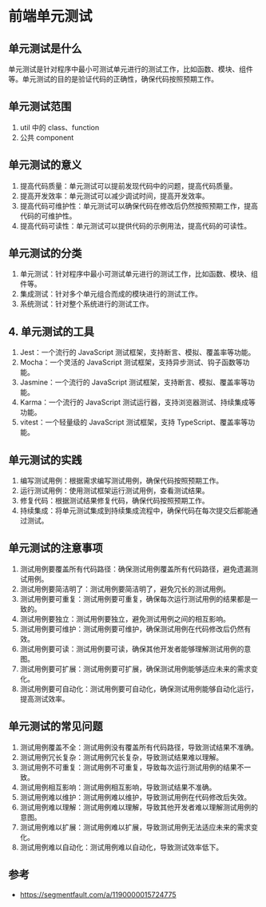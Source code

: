 # 前端单元测试

## 单元测试是什么

单元测试是针对程序中最小可测试单元进行的测试工作，比如函数、模块、组件等。单元测试的目的是验证代码的正确性，确保代码按照预期工作。

## 单元测试范围

1. util 中的 class、function
2. 公共 component

## 单元测试的意义

1. 提高代码质量：单元测试可以提前发现代码中的问题，提高代码质量。
2. 提高开发效率：单元测试可以减少调试时间，提高开发效率。
3. 提高代码可维护性：单元测试可以确保代码在修改后仍然按照预期工作，提高代码的可维护性。
4. 提高代码可读性：单元测试可以提供代码的示例用法，提高代码的可读性。

## 单元测试的分类

1. 单元测试：针对程序中最小可测试单元进行的测试工作，比如函数、模块、组件等。
2. 集成测试：针对多个单元组合而成的模块进行的测试工作。
3. 系统测试：针对整个系统进行的测试工作。

## 4. 单元测试的工具

1. Jest：一个流行的 JavaScript 测试框架，支持断言、模拟、覆盖率等功能。
2. Mocha：一个灵活的 JavaScript 测试框架，支持异步测试、钩子函数等功能。
3. Jasmine：一个流行的 JavaScript 测试框架，支持断言、模拟、覆盖率等功能。
4. Karma：一个流行的 JavaScript 测试运行器，支持浏览器测试、持续集成等功能。
5. vitest：一个轻量级的 JavaScript 测试框架，支持 TypeScript、覆盖率等功能。

## 单元测试的实践

1. 编写测试用例：根据需求编写测试用例，确保代码按照预期工作。
2. 运行测试用例：使用测试框架运行测试用例，查看测试结果。
3. 修复代码：根据测试结果修复代码，确保代码按照预期工作。
4. 持续集成：将单元测试集成到持续集成流程中，确保代码在每次提交后都能通过测试。

## 单元测试的注意事项

1. 测试用例要覆盖所有代码路径：确保测试用例覆盖所有代码路径，避免遗漏测试用例。
2. 测试用例要简洁明了：测试用例要简洁明了，避免冗长的测试用例。
3. 测试用例要可重复：测试用例要可重复，确保每次运行测试用例的结果都是一致的。
4. 测试用例要独立：测试用例要独立，避免测试用例之间的相互影响。
5. 测试用例要可维护：测试用例要可维护，确保测试用例在代码修改后仍然有效。
6. 测试用例要可读：测试用例要可读，确保其他开发者能够理解测试用例的意图。
7. 测试用例要可扩展：测试用例要可扩展，确保测试用例能够适应未来的需求变化。
8. 测试用例要可自动化：测试用例要可自动化，确保测试用例能够自动化运行，提高测试效率。

## 单元测试的常见问题

1. 测试用例覆盖不全：测试用例没有覆盖所有代码路径，导致测试结果不准确。
2. 测试用例冗长复杂：测试用例冗长复杂，导致测试结果难以理解。
3. 测试用例不可重复：测试用例不可重复，导致每次运行测试用例的结果不一致。
4. 测试用例相互影响：测试用例相互影响，导致测试结果不准确。
5. 测试用例难以维护：测试用例难以维护，导致测试用例在代码修改后失效。
6. 测试用例难以理解：测试用例难以理解，导致其他开发者难以理解测试用例的意图。
7. 测试用例难以扩展：测试用例难以扩展，导致测试用例无法适应未来的需求变化。
8. 测试用例难以自动化：测试用例难以自动化，导致测试效率低下。

## 参考

- https://segmentfault.com/a/1190000015724775
